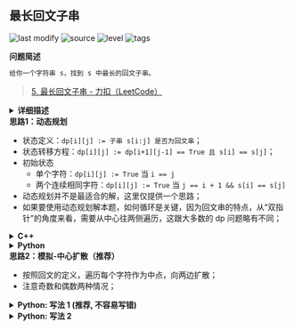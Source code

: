 ## 最长回文子串
<!--START_SECTION:badge-->

![last modify](https://img.shields.io/static/v1?label=last%20modify&message=2022-10-13%2019%3A16%3A07&color=yellowgreen&style=flat-square)
![source](https://img.shields.io/static/v1?label=source&message=LeetCode&color=green&style=flat-square)
![level](https://img.shields.io/static/v1?label=level&message=%E4%B8%AD%E7%AD%89&color=yellow&style=flat-square)
![tags](https://img.shields.io/static/v1?label=tags&message=DP%2C%20%E5%8F%8C%E6%8C%87%E9%92%88%2C%20LeetCode%20Hot%20100&color=orange&style=flat-square)

<!--END_SECTION:badge-->
<!--info
tags: [DP, 双指针, lc100]
source: LeetCode
level: 中等
number: '0005'
name: 最长回文子串
companies: []
-->

<summary><b>问题简述</b></summary>

```txt
给你一个字符串 s，找到 s 中最长的回文子串。
```
> [5. 最长回文子串 - 力扣（LeetCode）](https://leetcode-cn.com/problems/longest-palindromic-substring/)

<details><summary><b>详细描述</b></summary>

```txt
给你一个字符串 s，找到 s 中最长的回文子串。

示例 1：
    输入：s = "babad"
    输出："bab"
    解释："aba" 同样是符合题意的答案。
示例 2：
    输入：s = "cbbd"
    输出："bb"
示例 3：
    输入：s = "a"
    输出："a"
示例 4：
    输入：s = "ac"
    输出："a"

提示：
    1 <= s.length <= 1000
    s 仅由数字和英文字母（大写和/或小写）组成

来源：力扣（LeetCode）
链接：https://leetcode-cn.com/problems/longest-palindromic-substring
著作权归领扣网络所有。商业转载请联系官方授权，非商业转载请注明出处。
```

</details>

<summary><b>思路1：动态规划</b></summary>

- 状态定义：`dp[i][j] := 子串 s[i:j] 是否为回文串`；
- 状态转移方程：`dp[i][j] := dp[i+1][j-1] == True 且 s[i] == s[j]`；
- 初始状态
    - 单个字符：`dp[i][j] := True` 当 `i == j` 
    - 两个连续相同字符：`dp[i][j] := True` 当 `j == i + 1 && s[i] == s[j]`
- 动态规划并不是最适合的解，这里仅提供一个思路；
- 如果要使用动态规划解本题，如何循环是关键，因为回文串的特点，从“双指针”的角度来看，需要从中心往两侧遍历，这跟大多数的 dp 问题略有不同；

<details><summary><b>C++</b></summary>

```cpp
class Solution {
public:
    string longestPalindrome(string s) {
        int n = s.length();

        vector<vector<int>> dp(n, vector<int>(n, 0));
        int max_len = 1;    // 保存最长回文子串长度
        int start = 0;      // 保存最长回文子串起点

        // 初始状态1：子串长度为 1 时，显然是回文子串
        for (int i = 0; i < n; i++)
            dp[i][i] = 1;

        //for (int j = 1; j < n; j++)         // 子串结束位置
        //    for (int i = 0; i < j; i++) {   // 子串起始位置
        // 上述循环方式也是可以的，但在 “最长回文子序列” 一题中会有问题
        // 下面的循环方式在两个问题中都正确，这个遍历思路比较像“中心扩散法”
        for (int j = 1; j < n; j++)             // 子串结束位置
            for (int i = j - 1; i >= 0; i--) {  // 子串开始位置
                if (j == i + 1)  // 初始状态2：子串长度为 2 时，只有当两个字母相同时才是回文子串
                    dp[i][j] = (s[i] == s[j]);
                else  // 状态转移方程：当上一个状态是回文串，且此时两个位置的字母也相同时，当前状态才是回文串
                    dp[i][j] = (dp[i + 1][j - 1] && s[i] == s[j]);

                // 保存最长回文子串
                if (dp[i][j] && max_len < (j - i + 1)) {
                    max_len = j - i + 1;
                    start = i;
                }
            }

        return s.substr(start, max_len);
    }
};
```

</details>

<details><summary><b>Python</b></summary>

```python
class Solution:
    def longestPalindrome(self, s: str) -> str:
        
        n = len(s)
        dp = [[0] * n for _ in range(n)]

        for i in range(n):
            dp[i][i] = 1
        
        start = 0
        length = 1
        for j in range(1, n):  # 子串的结束位置
            for i in range(j - 1, -1, -1):  # 子串的开始位置
                if i == j - 1:
                    dp[i][j] = 1 if s[i] == s[j] else 0
                else:
                    dp[i][j] = 1 if dp[i + 1][j - 1] and s[i] == s[j] else 0

                if dp[i][j]:
                    if j - i + 1 > length:
                        length = j - i + 1
                        start = i

        return s[start: start + length]
```

</details>

<summary><b>思路2：模拟-中心扩散（推荐）</b></summary>

- 按照回文的定义，遍历每个字符作为中点，向两边扩散；
- 注意奇数和偶数两种情况；

<details><summary><b>Python: 写法 1 (推荐, 不容易写错)</b></summary>

```python
class Solution:
    def longestPalindrome(self, s: str) -> str:

        self.ret = ''
        n = len(s)

        def process(l, r):
            tmp = ''
            # 从 s[l:r] 开始向两侧扩散
            while l >= 0 and r < n and s[l] == s[r]:
                tmp = s[l: r + 1]
                l, r = l - 1, r + 1
            
            if len(tmp) > len(self.ret):
                self.ret = tmp
        
        for i in range(n):  # 注意 i 的范围
            process(i, i)  # 奇数情况
            process(i, i + 1)  # 偶数情况
        
        return self.ret
```

</details>

<details><summary><b>Python: 写法 2</b></summary>

- 相比写法 1, 写法 2 少用了一个变量, 但是很容易写错;

```python
class Solution:
    def longestPalindrome(self, s: str) -> str:
        
        self.ret = s[0]
        n = len(s)

        def process(l, r):
            # 注意这里比较的时 s[l - 1] 和 s[r + 1]
            while l - 1 >= 0 and r + 1 < n and s[l - 1] == s[r + 1]:
                l, r = l - 1, r + 1
            
            if r - l + 1 > len(self.ret):
                self.ret = s[l: r + 1]
            
        for i in range(n - 1):
            process(i, i)  # 奇数情况
            if s[i] == s[i + 1]:  # 偶数情况,
                # 因为 process 中比较的是 s[l - 1] 和 s[r + 1], 所以要额外加一个判断条件
                process(i, i + 1)
        
        return self.ret
```

</details>
